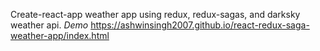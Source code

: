 Create-react-app weather app using redux, redux-sagas, and darksky weather api.
*Demo*
https://ashwinsingh2007.github.io/react-redux-saga-weather-app/index.html
